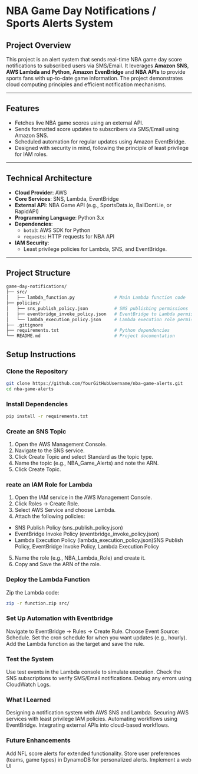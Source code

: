 # NBA Game Day Notifications / Sports Alerts System

## **Project Overview**
This project is an alert system that sends real-time NBA game day score notifications to subscribed users via SMS/Email. It leverages **Amazon SNS**, **AWS Lambda and Python**, **Amazon EvenBridge** and **NBA APIs** to provide sports fans with up-to-date game information. The project demonstrates cloud computing principles and efficient notification mechanisms.

---

## **Features**
- Fetches live NBA game scores using an external API.
- Sends formatted score updates to subscribers via SMS/Email using Amazon SNS.
- Scheduled automation for regular updates using Amazon EventBridge.
- Designed with security in mind, following the principle of least privilege for IAM roles.

---

## **Technical Architecture**
- **Cloud Provider**: AWS
- **Core Services**: SNS, Lambda, EventBridge
- **External API**: NBA Game API (e.g., SportsData.io, BallDontLie, or RapidAPI)
- **Programming Language**: Python 3.x
- **Dependencies**:
  - `boto3`: AWS SDK for Python
  - `requests`: HTTP requests for NBA API
- **IAM Security**:
  - Least privilege policies for Lambda, SNS, and EventBridge.

---

## **Project Structure**
```bash
game-day-notifications/
├── src/
│   ├── lambda_function.py               # Main Lambda function code
├── policies/
│   ├── sns_publish_policy.json          # SNS publishing permissions
│   ├── eventbridge_invoke_policy.json   # EventBridge to Lambda permissions
│   └── lambda_execution_policy.json     # Lambda execution role permissions
├── .gitignore
├── requirements.txt                     # Python dependencies
└── README.md                            # Project documentation
```

## **Setup Instructions**

### **Clone the Repository**
```bash
git clone https://github.com/YourGitHubUsername/nba-game-alerts.git
cd nba-game-alerts
```

### **Install Dependencies**
```bash
pip install -r requirements.txt
```


### **Create an SNS Topic**
1. Open the AWS Management Console.
2. Navigate to the SNS service.
3. Click Create Topic and select Standard as the topic type.
4. Name the topic (e.g., NBA_Game_Alerts) and note the ARN.
5. Click Create Topic.


### **reate an IAM Role for Lambda**
1. Open the IAM service in the AWS Management Console.
2. Click Roles → Create Role.
3. Select AWS Service and choose Lambda.
4. Attach the following policies:
- SNS Publish Policy (sns_publish_policy.json)
- EventBridge Invoke Policy (eventbridge_invoke_policy.json)
- Lambda Execution Policy (lambda_execution_policy.json)SNS Publish Policy, EventBridge Invoke Policy, Lambda Execution Policy
5. Name the role (e.g., NBA_Lambda_Role) and create it.
6. Copy and Save the ARN of the role.




### **Deploy the Lambda Function**
Zip the Lambda code:
```bash
zip -r function.zip src/
```


### **Set Up Automation with Eventbridge**
Navigate to EventBridge → Rules → Create Rule.
Choose Event Source: Schedule.
Set the cron schedule for when you want updates (e.g., hourly).
Add the Lambda function as the target and save the rule.


### **Test the System**
Use test events in the Lambda console to simulate execution.
Check the SNS subscriptions to verify SMS/Email notifications.
Debug any errors using CloudWatch Logs.


### **What I Learned**
Designing a notification system with AWS SNS and Lambda.
Securing AWS services with least privilege IAM policies.
Automating workflows using EventBridge.
Integrating external APIs into cloud-based workflows.


### **Future Enhancements**
Add NFL score alerts for extended functionality.
Store user preferences (teams, game types) in DynamoDB for personalized alerts.
Implement a web UI
